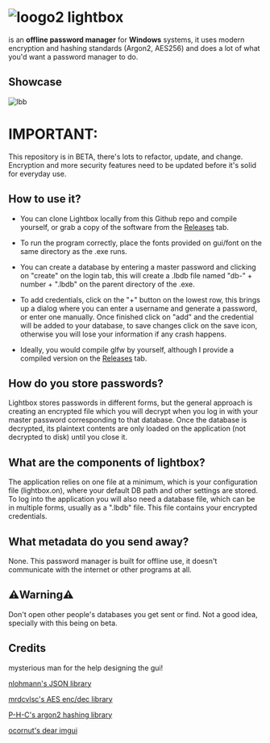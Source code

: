 # ![loogo2](https://github.com/javelin0x/lightbox/assets/162154063/1948ee9d-aa36-464f-8fdc-f8d787981e25) lightbox 
is an **offline password manager** for **Windows** systems, it uses modern encryption and hashing standards (Argon2, AES256) and does a lot of what you'd want a password manager to do.
## Showcase
![lbb](https://github.com/javelin0x/lightbox/assets/162154063/622a2ae6-c5a5-4cc4-811b-7208197b6a04)

# IMPORTANT:
This repository is in BETA, there's lots to refactor, update, and change. Encryption and more security features need to be updated before it's solid for everyday use.



## How to use it?
* You can clone Lightbox locally from this Github repo and compile yourself, or grab a copy of the software from the [Releases](https://github.com/javelin0x/lightbox/releases/) tab.

- To run the program correctly, place the fonts provided on gui/font on the same directory as the .exe runs. 

- You can create a database by entering a master password and clicking on "create" on the login tab, this will create a .lbdb file named "db-" + number + ".lbdb" on the parent directory of the .exe. 

- To add credentials, click on the "+" button on the lowest row, this brings up a dialog where you can enter a username and generate a password, or enter one manually. Once finished click on "add" and the credential will be added to your database, to save changes click on the save icon, otherwise you will lose your information if any crash happens.

- Ideally, you would compile glfw by yourself, although I provide a compiled version on the [Releases](https://github.com/javelin0x/lightbox/releases/) tab.

## How do you store passwords?
Lightbox stores passwords in different forms, but the general approach is creating an encrypted file which you will decrypt when you log in with your master password corresponding to that database. Once the database is decrypted, its plaintext contents are only loaded on the application (not decrypted to disk) until you close it.

## What are the components of lightbox?
The application relies on one file at a minimum, which is your configuration file (lightbox.on), where your default DB path and other settings are stored. To log into the application you will also need a database file, which can be in multiple forms, usually as a ".lbdb" file. This file contains your encrypted credentials. 

## What metadata do you send away?
None. This password manager is built for offline use, it doesn't communicate with the internet or other programs at all.

## ⚠️Warning⚠️
Don't open other people's databases you get sent or find. Not a good idea, specially with this being on beta.

## Credits
mysterious man for the help designing the gui!

[nlohmann's JSON library](https://github.com/nlohmann)

[mrdcvlsc's AES enc/dec library](https://github.com/mrdcvlsc)

[P-H-C's argon2 hashing library](https://github.com/P-H-C/phc-winner-argon2)

[ocornut's dear imgui](https://github.com/ocornut/imgui/)

